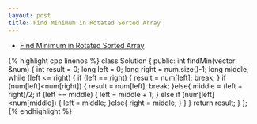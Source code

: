 ```yaml
---
layout: post
title: Find Minimum in Rotated Sorted Array 
---
```


* [Find Minimum in Rotated Sorted Array](https://oj.leetcode.com/problems/find-minimum-in-rotated-sorted-array/)  
 
{% highlight cpp linenos %}
class Solution {
public:
    int findMin(vector<int> &num) {
        int result = 0;
        long left = 0;
        long right = num.size()-1;
        long middle;
        while (left <= right) {
            if (left == right) {
                result = num[left];
                break;
            }
            if (num[left]<num[right]) {
                result = num[left];
                break;
            }else{
                middle = (left + right)/2;
                if (left == middle) {
                    left = middle + 1;
                }
                else if (num[left]<num[middle]) {
                    left = middle;
                }else{
                    right = middle;
                }
            }
        }
        return result;
    }
};
{% endhighlight %}